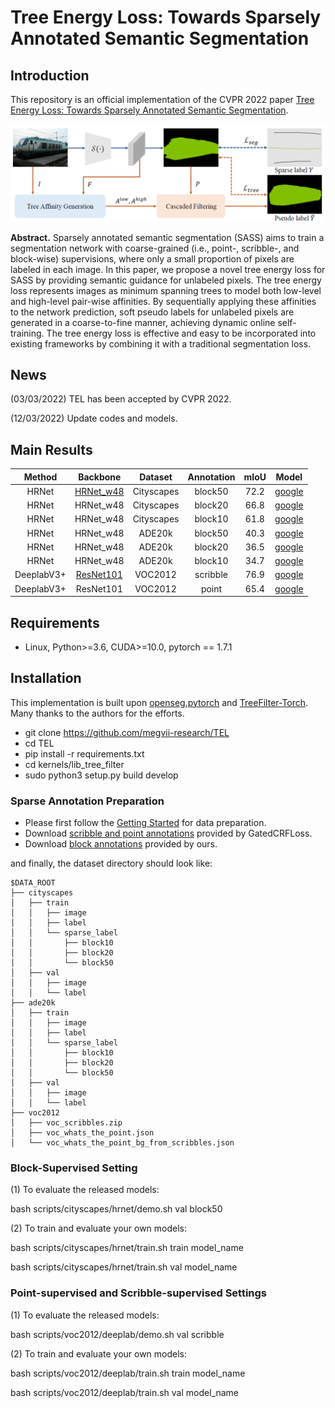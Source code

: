 # Tree Energy Loss: Towards Sparsely Annotated Semantic Segmentation


## Introduction
This repository is an official implementation of the CVPR 2022 paper [Tree Energy Loss: Towards Sparsely Annotated Semantic Segmentation](https://arxiv.org/).

![TEL](figs/flowchart.png)

**Abstract.** Sparsely annotated semantic segmentation (SASS) aims to train a segmentation network with coarse-grained (i.e.,
point-, scribble-, and block-wise) supervisions, where only  a small proportion of pixels are labeled in each image. In
this paper, we propose a novel tree energy loss for SASS by providing semantic guidance for unlabeled pixels. The
tree energy loss represents images as minimum spanning trees to model both low-level and high-level pair-wise affinities.
By sequentially applying these affinities to the network prediction, soft pseudo labels for unlabeled pixels are
generated in a coarse-to-fine manner, achieving dynamic online self-training. The tree energy loss is effective and
easy to be incorporated into existing frameworks by combining it with a traditional segmentation loss.

## News
(03/03/2022) TEL has been accepted by CVPR 2022.

(12/03/2022) Update codes and models. 

## Main Results
|  **Method**  | **Backbone** | **Dataset**  |  **Annotation**  |  **mIoU**  |  **Model**  |
|:------:|:------:|:------:|:------:|:------:| :------:| 
| HRNet      | [HRNet_w48]((https://drive.google.com/file/d/)) | Cityscapes | block50  | 72.2 | [google](https://drive.google.com/file/d/) |
| HRNet      | HRNet_w48 | Cityscapes | block20  | 66.8 | [google](https://drive.google.com/file/d/) |
| HRNet      | HRNet_w48 | Cityscapes | block10  | 61.8 | [google](https://drive.google.com/file/d/) |
| HRNet      | HRNet_w48 | ADE20k     | block50  | 40.3 | [google](https://drive.google.com/file/d/) |
| HRNet      | HRNet_w48 | ADE20k     | block20  | 36.5 | [google](https://drive.google.com/file/d/) |
| HRNet      | HRNet_w48 | ADE20k     | block10  | 34.7 | [google](https://drive.google.com/file/d/) |
| DeeplabV3+ | [ResNet101]((https://drive.google.com/file/d/)) | VOC2012    | scribble | 76.9 | [google](https://drive.google.com/file/d/) |
| DeeplabV3+ | ResNet101 | VOC2012    | point    | 65.4 | [google](https://drive.google.com/file/d/) |

[comment]: <> (| LTF        | ResNet101 | VOC2012    | scribble |      | [google]&#40;https://drive.google.com/file/d/&#41; |)

[comment]: <> (| LTF        | ResNet101 | VOC2012    | point    |      | [google]&#40;https://drive.google.com/file/d/&#41; |)

## Requirements
* Linux, Python>=3.6, CUDA>=10.0, pytorch == 1.7.1

## Installation
This implementation is built upon [openseg.pytorch](https://github.com/openseg-group/openseg.pytorch/tree/pytorch-1.7) and [TreeFilter-Torch](https://github.com/Megvii-BaseDetection/TreeFilter-Torch).
Many thanks to the authors for the efforts.

* git clone https://github.com/megvii-research/TEL
* cd TEL
* pip install -r requirements.txt
* cd kernels/lib_tree_filter
* sudo python3 setup.py build develop

### Sparse Annotation Preparation
* Please first follow the [Getting Started](https://github.com/openseg-group/openseg.pytorch/blob/master/GETTING_STARTED.md) for data preparation.
* Download [scribble and point annotations](https://github.com/LEONOB2014/GatedCRFLoss/tree/master/datasets) provided by GatedCRFLoss.
* Download [block annotations]() provided by ours.

and finally, the dataset directory should look like:
```
$DATA_ROOT
├── cityscapes
│   ├── train
│   │   ├── image
│   │   ├── label
│   │   └── sparse_label
│   │       ├── block10
│   │       ├── block20
│   │       └── block50
│   ├── val
│   │   ├── image
│   │   └── label
├── ade20k
│   ├── train
│   │   ├── image
│   │   ├── label
│   │   └── sparse_label
│   │       ├── block10
│   │       ├── block20
│   │       └── block50
│   ├── val
│   │   ├── image
│   │   └── label
├── voc2012
│   ├── voc_scribbles.zip
│   ├── voc_whats_the_point.json
│   └── voc_whats_the_point_bg_from_scribbles.json
```

### Block-Supervised Setting 
(1) To evaluate the released models:

bash scripts/cityscapes/hrnet/demo.sh val block50

(2) To train and evaluate your own models:

bash scripts/cityscapes/hrnet/train.sh train model_name

bash scripts/cityscapes/hrnet/train.sh val   model_name

### Point-supervised and Scribble-supervised Settings  
(1) To evaluate the released models:

bash scripts/voc2012/deeplab/demo.sh val scribble

(2) To train and evaluate your own models:

bash scripts/voc2012/deeplab/train.sh train model_name

bash scripts/voc2012/deeplab/train.sh val   model_name
